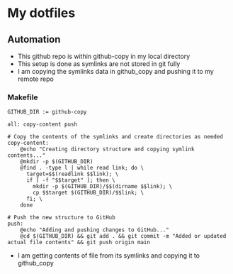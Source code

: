 # My dotfiles

## Automation

- This github repo is within github-copy in my local directory
- This setup is done as symlinks are not stored in git fully
- I am copying the symlinks data in github_copy and pushing it to my remote repo

### Makefile
```
GITHUB_DIR := github-copy

all: copy-content push

# Copy the contents of the symlinks and create directories as needed
copy-content:
	@echo "Creating directory structure and copying symlink contents..."
	@mkdir -p $(GITHUB_DIR)
	@find . -type l | while read link; do \
	  target=$$(readlink $$link); \
	  if [ -f "$$target" ]; then \
	    mkdir -p $(GITHUB_DIR)/$$(dirname $$link); \
	    cp $$target $(GITHUB_DIR)/$$link; \
	  fi; \
	done

# Push the new structure to GitHub
push:
	@echo "Adding and pushing changes to GitHub..."
	@cd $(GITHUB_DIR) && git add . && git commit -m "Added or updated actual file contents" && git push origin main
```

- I am getting contents of file from its symlinks and copying it to github_copy

